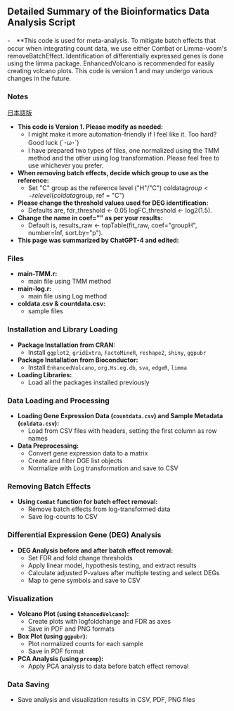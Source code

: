 ## Detailed Summary of the Bioinformatics Data Analysis Script
-　**This code is used for meta-analysis. To mitigate batch effects that occur when integrating count data, we use either Combat or Limma-voom's removeBatchEffect. Identification of differentially expressed genes is done using the limma package. EnhancedVolcano is recommended for easily creating volcano plots. This code is version 1 and may undergo various changes in the future.

### Notes
[日本語版](https://github.com/K-Mekata-bio/RNA-seq-Meta-analysis-remove-batch-iro/blob/main/jpabst.md)
- **This code is Version 1. Please modify as needed:**
  - I might make it more automation-friendly if I feel like it. Too hard? Good luck (`･ω･´)
  - I have prepared two types of files, one normalized using the TMM method and the other using log transformation. Please feel free to use whichever you prefer.
- **When removing batch effects, decide which group to use as the reference:**
  - Set "C" group as the reference level ("H"/"C")  coldata$group <- relevel(coldata$group, ref = "C")
- **Please change the threshold values used for DEG identification:**
  - Defaults are, fdr_threshold <- 0.05  logFC_threshold <- log2(1.5).
- **Change the name in coef="" as per your results:**
  - Default is, results_raw <- topTable(fit_raw, coef="groupH", number=Inf, sort.by="p").
- **This page was summarized by ChatGPT-4 and edited:**

### Files
- **main-TMM.r:**
  - main file using TMM method
- **main-log.r:**
  - main file using Log method
- **coldata.csv & countdata.csv:**
  - sample files

### Installation and Library Loading
- **Package Installation from CRAN:**
  - Install `ggplot2`, `gridExtra`, `FactoMineR`, `reshape2`, `shiny`, `ggpubr`
- **Package Installation from Bioconductor:**
  - Install `EnhancedVolcano`, `org.Hs.eg.db`, `sva`, `edgeR`, `limma`
- **Loading Libraries:**
  - Load all the packages installed previously

### Data Loading and Processing
- **Loading Gene Expression Data (`countdata.csv`) and Sample Metadata (`coldata.csv`):**
  - Load from CSV files with headers, setting the first column as row names
- **Data Preprocessing:**
  - Convert gene expression data to a matrix
  - Create and filter DGE list objects
  - Normalize with Log transformation and save to CSV

### Removing Batch Effects
- **Using `ComBat` function for batch effect removal:**
  - Remove batch effects from log-transformed data
  - Save log-counts to CSV

### Differential Expression Gene (DEG) Analysis
- **DEG Analysis before and after batch effect removal:**
  - Set FDR and fold change thresholds
  - Apply linear model, hypothesis testing, and extract results
  - Calculate adjusted P-values after multiple testing and select DEGs
  - Map to gene symbols and save to CSV

### Visualization
- **Volcano Plot (using `EnhancedVolcano`):**
  - Create plots with logfoldchange and FDR as axes
  - Save in PDF and PNG formats
- **Box Plot (using `ggpubr`):**
  - Plot normalized counts for each sample
  - Save in PDF format
- **PCA Analysis (using `prcomp`):**
  - Apply PCA analysis to data before batch effect removal

### Data Saving
- Save analysis and visualization results in CSV, PDF, PNG files
